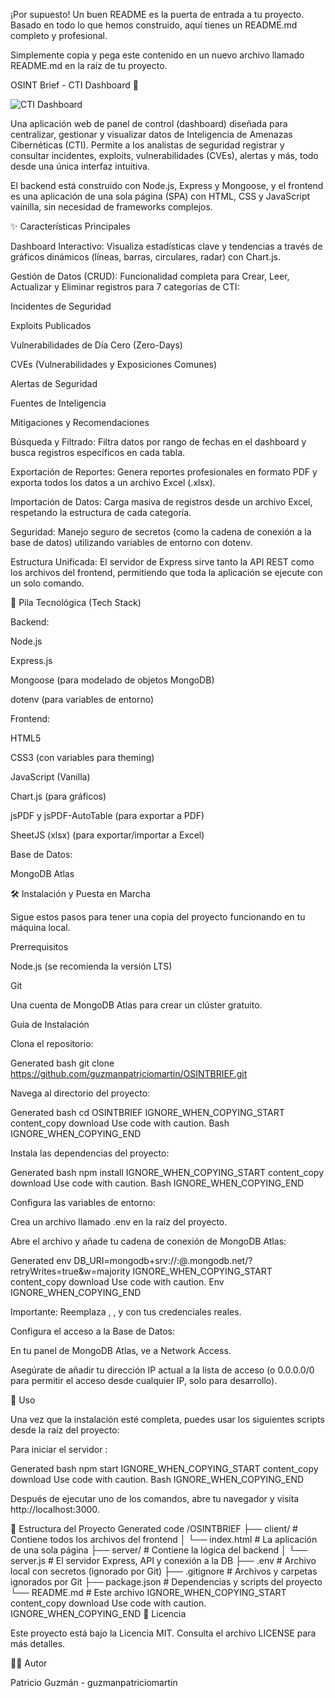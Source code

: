 ¡Por supuesto! Un buen README es la puerta de entrada a tu proyecto. Basado en todo lo que hemos construido, aquí tienes un README.md completo y profesional.

Simplemente copia y pega este contenido en un nuevo archivo llamado README.md en la raíz de tu proyecto.

OSINT Brief - CTI Dashboard 🚀

![CTI Dashboard](https://i.imgur.com/aV7ec31.jpeg)

Una aplicación web de panel de control (dashboard) diseñada para centralizar, gestionar y visualizar datos de Inteligencia de Amenazas Cibernéticas (CTI). Permite a los analistas de seguridad registrar y consultar incidentes, exploits, vulnerabilidades (CVEs), alertas y más, todo desde una única interfaz intuitiva.

El backend está construido con Node.js, Express y Mongoose, y el frontend es una aplicación de una sola página (SPA) con HTML, CSS y JavaScript vainilla, sin necesidad de frameworks complejos.

✨ Características Principales

Dashboard Interactivo: Visualiza estadísticas clave y tendencias a través de gráficos dinámicos (líneas, barras, circulares, radar) con Chart.js.

Gestión de Datos (CRUD): Funcionalidad completa para Crear, Leer, Actualizar y Eliminar registros para 7 categorías de CTI:

Incidentes de Seguridad

Exploits Publicados

Vulnerabilidades de Día Cero (Zero-Days)

CVEs (Vulnerabilidades y Exposiciones Comunes)

Alertas de Seguridad

Fuentes de Inteligencia

Mitigaciones y Recomendaciones

Búsqueda y Filtrado: Filtra datos por rango de fechas en el dashboard y busca registros específicos en cada tabla.

Exportación de Reportes: Genera reportes profesionales en formato PDF y exporta todos los datos a un archivo Excel (.xlsx).

Importación de Datos: Carga masiva de registros desde un archivo Excel, respetando la estructura de cada categoría.

Seguridad: Manejo seguro de secretos (como la cadena de conexión a la base de datos) utilizando variables de entorno con dotenv.

Estructura Unificada: El servidor de Express sirve tanto la API REST como los archivos del frontend, permitiendo que toda la aplicación se ejecute con un solo comando.

🔧 Pila Tecnológica (Tech Stack)

Backend:

Node.js

Express.js

Mongoose (para modelado de objetos MongoDB)

dotenv (para variables de entorno)

Frontend:

HTML5

CSS3 (con variables para theming)

JavaScript (Vanilla)

Chart.js (para gráficos)

jsPDF y jsPDF-AutoTable (para exportar a PDF)

SheetJS (xlsx) (para exportar/importar a Excel)

Base de Datos:

MongoDB Atlas

🛠️ Instalación y Puesta en Marcha

Sigue estos pasos para tener una copia del proyecto funcionando en tu máquina local.

Prerrequisitos

Node.js (se recomienda la versión LTS)

Git

Una cuenta de MongoDB Atlas para crear un clúster gratuito.

Guía de Instalación

Clona el repositorio:

Generated bash
git clone https://github.com/guzmanpatriciomartin/OSINTBRIEF.git


Navega al directorio del proyecto:

Generated bash
cd OSINTBRIEF
IGNORE_WHEN_COPYING_START
content_copy
download
Use code with caution.
Bash
IGNORE_WHEN_COPYING_END

Instala las dependencias del proyecto:

Generated bash
npm install
IGNORE_WHEN_COPYING_START
content_copy
download
Use code with caution.
Bash
IGNORE_WHEN_COPYING_END

Configura las variables de entorno:

Crea un archivo llamado .env en la raíz del proyecto.

Abre el archivo y añade tu cadena de conexión de MongoDB Atlas:

Generated env
DB_URI=mongodb+srv://<tu-usuario>:<tu-password>@<tu-cluster>.mongodb.net/<tu-db>?retryWrites=true&w=majority
IGNORE_WHEN_COPYING_START
content_copy
download
Use code with caution.
Env
IGNORE_WHEN_COPYING_END

Importante: Reemplaza <tu-usuario>, <tu-password>, <tu-cluster> y <tu-db> con tus credenciales reales.

Configura el acceso a la Base de Datos:

En tu panel de MongoDB Atlas, ve a Network Access.

Asegúrate de añadir tu dirección IP actual a la lista de acceso (o 0.0.0.0/0 para permitir el acceso desde cualquier IP, solo para desarrollo).

🚀 Uso

Una vez que la instalación esté completa, puedes usar los siguientes scripts desde la raíz del proyecto:

Para iniciar el servidor :

Generated bash
npm start
IGNORE_WHEN_COPYING_START
content_copy
download
Use code with caution.
Bash
IGNORE_WHEN_COPYING_END

Después de ejecutar uno de los comandos, abre tu navegador y visita http://localhost:3000.

📂 Estructura del Proyecto
Generated code
/OSINTBRIEF
├── client/              # Contiene todos los archivos del frontend
│   └── index.html       # La aplicación de una sola página
├── server/              # Contiene la lógica del backend
│   └── server.js        # El servidor Express, API y conexión a la DB
├── .env                 # Archivo local con secretos (ignorado por Git)
├── .gitignore           # Archivos y carpetas ignorados por Git
├── package.json         # Dependencias y scripts del proyecto
└── README.md            # Este archivo
IGNORE_WHEN_COPYING_START
content_copy
download
Use code with caution.
IGNORE_WHEN_COPYING_END
📄 Licencia

Este proyecto está bajo la Licencia MIT. Consulta el archivo LICENSE para más detalles.

👨‍💻 Autor

Patricio Guzmán - guzmanpatriciomartin
